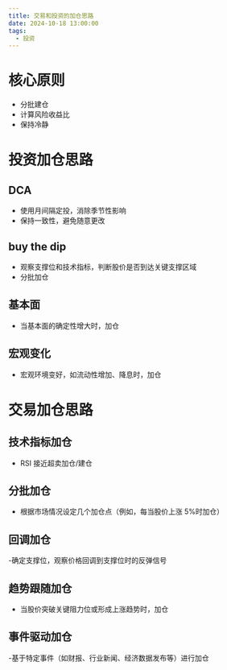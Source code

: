 ```yaml
---
title: 交易和投资的加仓思路
date: 2024-10-18 13:00:00
tags:
  - 投资
---
```


# 核心原则

- 分批建仓
- 计算风险收益比
- 保持冷静

# 投资加仓思路

## DCA

- 使用月间隔定投，消除季节性影响
- 保持一致性，避免随意更改

## buy the dip

- 观察支撑位和技术指标，判断股价是否到达关键支撑区域
- 分批加仓

## 基本面

- 当基本面的确定性增大时，加仓

## 宏观变化

- 宏观环境变好，如流动性增加、降息时，加仓

# 交易加仓思路

## 技术指标加仓

- RSI 接近超卖加仓/建仓

## 分批加仓

- 根据市场情况设定几个加仓点（例如，每当股价上涨 5%时加仓）

## 回调加仓

-确定支撑位，观察价格回调到支撑位时的反弹信号

## 趋势跟随加仓

- 当股价突破关键阻力位或形成上涨趋势时，加仓

## 事件驱动加仓

-基于特定事件（如财报、行业新闻、经济数据发布等）进行加仓
